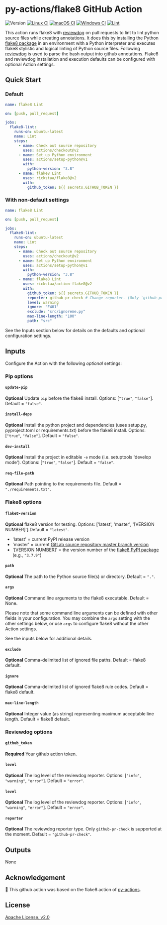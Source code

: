 # py-actions/flake8 GitHub Action

![Version](https://img.shields.io/github/v/release/rickstaa/action-flake8?sort=semver)
[![Linux CI](https://github.com/py-actions/flake8/workflows/Linux%20CI/badge.svg)](https://github.com/rickstaa/action-flake8/actions?query=workflow%3A%22Linux+CI%22)
[![macOS CI](https://github.com/rickstaa/action-flake8/workflows/macOS%20CI/badge.svg)](https://github.com/rickstaa/action-flake8/actions?query=workflow%3A%22macOS+CI%22)
[![Windows CI](https://github.com/rickstaa/action-flake8/workflows/Windows%20CI/badge.svg)](https://github.com/rickstaa/action-flake8/actions?query=workflow%3A%22Windows+CI%22)
[![Lint](https://github.com/rickstaa/action-flake8/workflows/Lint/badge.svg)](https://github.com/rickstaa/action-flake8/actions?query=workflow%3ALint)

This action runs flake8 with [reviewdog](https://github.com/reviewdog/reviewdog) on pull requests to lint to lint python source files while creating annotations. It does this by installing the Python [flake8 package](https://pypi.org/project/flake8/) in an environment with a Python interpreter and executes flake8 stylistic and logical linting of Python source files. Following [reviewdog](https://github.com/reviewdog/reviewdog) is used to parse the bash output into github annotations. Flake8 and reviewdog installation and execution defaults can be configured with optional Action settings.

## Quick Start

### Default

```yaml
name: flake8 Lint

on: [push, pull_request]

jobs:
  flake8-lint:
    runs-on: ubuntu-latest
    name: Lint
    steps:
      - name: Check out source repository
        uses: actions/checkout@v2
      - name: Set up Python environment
        uses: actions/setup-python@v1
        with:
          python-version: "3.8"
      - name: flake8 Lint
        uses: rickstaa/flake8@v2
        with:
          github_token: ${{ secrets.GITHUB_TOKEN }}
```

### With non-default settings

```yaml
name: flake8 Lint

on: [push, pull_request]

jobs:
  flake8-lint:
    runs-on: ubuntu-latest
    name: Lint
    steps:
      - name: Check out source repository
        uses: actions/checkout@v2
      - name: Set up Python environment
        uses: actions/setup-python@v1
        with:
          python-version: "3.8"
      - name: flake8 Lint
        uses: rickstaa/action-flake8@v2
        with:
          github_token: ${{ secrets.GITHUB_TOKEN }}
          reporter: github-pr-check # Change reporter. (Only `github-pr-check` is supported at the moment).
          level: warning
          ignore: "F401"
          exclude: "src/ignoreme.py"
          max-line-length: "100"
          path: "src"
```

See the Inputs section below for details on the defaults and optional configuration settings.

## Inputs

Configure the Action with the following _optional_ settings:

### Pip options

#### `update-pip`

**Optional** Update `pip` before the flake8 install. Options: [`"true"`, `"false"`]. Default = `"false"`.

#### `install-deps`

**Optional** Install the python project and dependencies (uses setup.py, pyproject.toml or requirements.txt) before the flake8 install. Options: [`"true"`, `"false"`]. Default = `"false"`.

#### `dev-install`

**Optional** Install the project in editable `-e` mode (i.e.  setuptools 'develop mode'). Options: [`"true"`, `"false"`]. Default = `"false"`.

#### `req-file-path`

**Optional** Path pointing to the requirements file. Default = `"./requirements.txt"`.

### Flake8 options

#### `flake8-version`

**Optional** flake8 version for testing. Options: \['latest', 'master', '[VERSION NUMBER]'].Default = `"latest"`.

-   'latest' = current PyPI release version
-   'master' = current [GitLab source repository master branch version](https://gitlab.com/pycqa/flake8)
-   '[VERSION NUMBER]' = the version number of the [flake8 PyPI package](https://pypi.org/project/flake8/) (e.g., `"3.7.9"`)

#### `path`

**Optional** The path to the Python source file(s) or directory. Default = `"."`.

#### `args`

**Optional** Command line arguments to the flake8 executable. Default = None.

Please note that some command line arguments can be defined with other fields in your configuration.  You may combine the `args` setting with the other settings below, or use `args` to configure flake8 without the other Action settings.

See the inputs below for additional details.

#### `exclude`

**Optional** Comma-delimited list of ignored file paths. Default = flake8 default.

#### `ignore`

**Optional** Comma-delimited list of ignored flake8 rule codes. Default = flake8 default.

#### `max-line-length`

**Optional** Integer value (as string) representing maximum acceptable line length. Default = flake8 default.

### Reviewdog options

#### `github_token`

**Required** Your github action token.

#### `level`

**Optional** The log level of the reviewdog reporter. Options: [`"info"`, `"warning"`, `"error"`]. Default = `"error"`.

#### `level`

**Optional** The log level of the reviewdog reporter. Options: [`"info"`, `"warning"`, `"error"`]. Default = `"error"`.

#### `reporter`

**Optional** The reviewdog reporter type. Only `github-pr-check` is supported at the moment. Default = `"github-pr-check"`.

## Outputs

None

## Acknowledgement

:rocket: This github action was based on the flake8 action of [py-actions](https://github.com/py-actions/flake8).

## License

[Apache License, v2.0](LICENSE)
